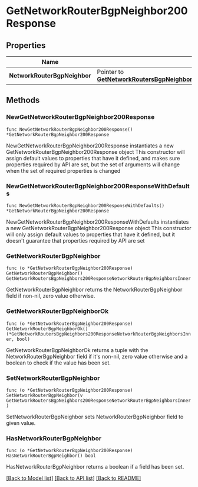 # GetNetworkRouterBgpNeighbor200Response

## Properties

Name | Type | Description | Notes
------------ | ------------- | ------------- | -------------
**NetworkRouterBgpNeighbor** | Pointer to [**GetNetworkRoutersBgpNeighbors200ResponseNetworkRouterBgpNeighborsInner**](GetNetworkRoutersBgpNeighbors200ResponseNetworkRouterBgpNeighborsInner.md) |  | [optional] 

## Methods

### NewGetNetworkRouterBgpNeighbor200Response

`func NewGetNetworkRouterBgpNeighbor200Response() *GetNetworkRouterBgpNeighbor200Response`

NewGetNetworkRouterBgpNeighbor200Response instantiates a new GetNetworkRouterBgpNeighbor200Response object
This constructor will assign default values to properties that have it defined,
and makes sure properties required by API are set, but the set of arguments
will change when the set of required properties is changed

### NewGetNetworkRouterBgpNeighbor200ResponseWithDefaults

`func NewGetNetworkRouterBgpNeighbor200ResponseWithDefaults() *GetNetworkRouterBgpNeighbor200Response`

NewGetNetworkRouterBgpNeighbor200ResponseWithDefaults instantiates a new GetNetworkRouterBgpNeighbor200Response object
This constructor will only assign default values to properties that have it defined,
but it doesn't guarantee that properties required by API are set

### GetNetworkRouterBgpNeighbor

`func (o *GetNetworkRouterBgpNeighbor200Response) GetNetworkRouterBgpNeighbor() GetNetworkRoutersBgpNeighbors200ResponseNetworkRouterBgpNeighborsInner`

GetNetworkRouterBgpNeighbor returns the NetworkRouterBgpNeighbor field if non-nil, zero value otherwise.

### GetNetworkRouterBgpNeighborOk

`func (o *GetNetworkRouterBgpNeighbor200Response) GetNetworkRouterBgpNeighborOk() (*GetNetworkRoutersBgpNeighbors200ResponseNetworkRouterBgpNeighborsInner, bool)`

GetNetworkRouterBgpNeighborOk returns a tuple with the NetworkRouterBgpNeighbor field if it's non-nil, zero value otherwise
and a boolean to check if the value has been set.

### SetNetworkRouterBgpNeighbor

`func (o *GetNetworkRouterBgpNeighbor200Response) SetNetworkRouterBgpNeighbor(v GetNetworkRoutersBgpNeighbors200ResponseNetworkRouterBgpNeighborsInner)`

SetNetworkRouterBgpNeighbor sets NetworkRouterBgpNeighbor field to given value.

### HasNetworkRouterBgpNeighbor

`func (o *GetNetworkRouterBgpNeighbor200Response) HasNetworkRouterBgpNeighbor() bool`

HasNetworkRouterBgpNeighbor returns a boolean if a field has been set.


[[Back to Model list]](../README.md#documentation-for-models) [[Back to API list]](../README.md#documentation-for-api-endpoints) [[Back to README]](../README.md)


